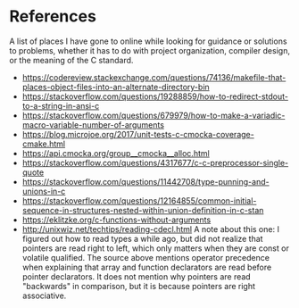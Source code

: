 # References
A list of places I have gone to online while looking for guidance or solutions
to problems, whether it has to do with project organization, compiler design,
or the meaning of the C standard.

- https://codereview.stackexchange.com/questions/74136/makefile-that-places-object-files-into-an-alternate-directory-bin
- https://stackoverflow.com/questions/19288859/how-to-redirect-stdout-to-a-string-in-ansi-c
- https://stackoverflow.com/questions/679979/how-to-make-a-variadic-macro-variable-number-of-arguments
- https://blog.microjoe.org/2017/unit-tests-c-cmocka-coverage-cmake.html
- https://api.cmocka.org/group__cmocka__alloc.html
- https://stackoverflow.com/questions/4317677/c-c-preprocessor-single-quote
- https://stackoverflow.com/questions/11442708/type-punning-and-unions-in-c
- https://stackoverflow.com/questions/12164855/common-initial-sequence-in-structures-nested-within-union-definition-in-c-stan
- https://eklitzke.org/c-functions-without-arguments
- http://unixwiz.net/techtips/reading-cdecl.html
  A note about this one: I figured out how to read types a while ago, but did
  not realize that pointers are read right to left, which only matters when they
  are const or volatile qualified. The source above mentions operator precedence
  when explaining that array and function declarators are read before pointer
  declarators. It does not mention why pointers are read "backwards" in
  comparison, but it is because pointers are right associative.
